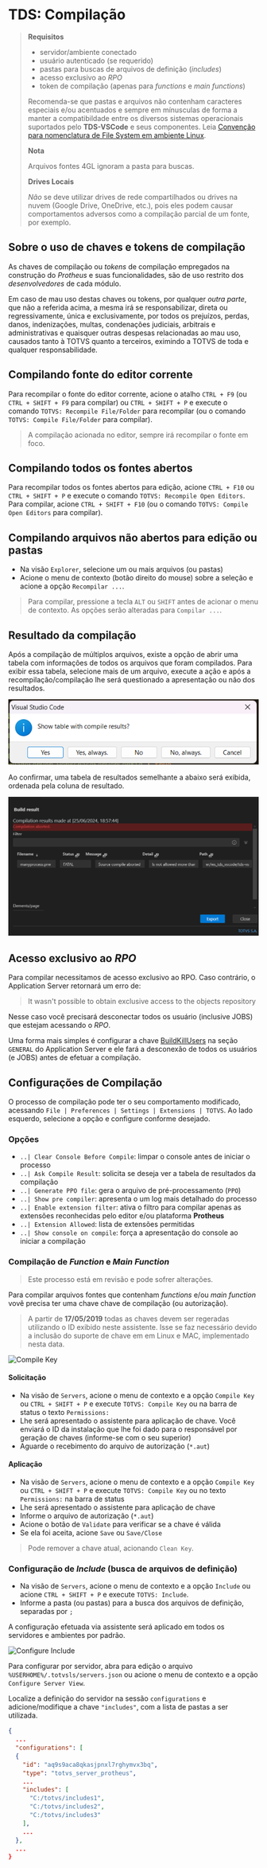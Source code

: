 # TDS: Compilação

> **Requisitos**
>
> - servidor/ambiente conectado
> - usuário autenticado (se requerido)
> - pastas para buscas de arquivos de definição (_includes_)
> - acesso exclusivo ao _RPO_
> - token de compilação (apenas para _functions_ e _main functions_)
>
> Recomenda-se que pastas e arquivos não contenham caracteres especiais e/ou acentuados e sempre em mínusculas de forma a manter a compatibildade entre os diversos sistemas operacionais suportados pelo **TDS-VSCode** e seus componentes.
> Leia [Convenção para nomenclatura de File System em ambiente Linux](<https://tdn.totvs.com/x/h8BICw>).
>
> **Nota**
>
> Arquivos fontes 4GL ignoram a pasta para buscas.
>
> **Drives Locais**
>
> _Não_ se deve utilizar drives de rede compartilhados ou drives na nuvem (Google Drive, OneDrive, etc.), pois eles podem causar comportamentos adversos como a compilação parcial de um fonte, por exemplo.

## Sobre o uso de chaves e tokens de compilação

As chaves de compilação ou _tokens_ de compilação empregados na construção do _Protheus_ e suas funcionalidades, são de uso restrito dos _desenvolvedores_ de cada módulo.

Em caso de mau uso destas chaves ou tokens, por qualquer _outra parte_, que não a referida acima, a mesma irá se responsabilizar, direta ou regressivamente, única e exclusivamente, por todos os prejuízos, perdas, danos, indenizações, multas, condenações judiciais, arbitrais e administrativas e quaisquer outras despesas relacionadas ao mau uso, causados tanto à TOTVS quanto a terceiros, eximindo a TOTVS de toda e qualquer responsabilidade.

## Compilando fonte do editor corrente

Para recompilar o fonte do editor corrente, acione o atalho `CTRL + F9` (ou `CTRL + SHIFT + F9` para compilar) ou `CTRL + SHIFT + P` e execute o comando `TOTVS: Recompile File/Folder` para recompilar (ou o comando `TOTVS: Compile File/Folder` para compilar).

> A compilação acionada no editor, sempre irá recompilar o fonte em foco.

## Compilando todos os fontes abertos

Para recompilar todos os fontes abertos para edição, acione `CTRL + F10` ou `CTRL + SHIFT + P` e execute o comando `TOTVS: Recompile Open Editors`. Para compilar, acione `CTRL + SHIFT + F10` (ou o comando `TOTVS: Compile Open Editors` para compilar).

## Compilando arquivos não abertos para edição ou pastas

- Na visão `Explorer`, selecione um ou mais arquivos (ou pastas)
- Acione o menu de contexto (botão direito do mouse) sobre a seleção e acione a opção `Recompilar ...`.

> Para compilar, pressione a tecla `ALT` ou `SHIFT` antes de acionar o menu de contexto. As opções serão alteradas para `Compilar ...`.

## Resultado da compilação

Após a compilação de múltiplos arquivos, existe a opção de abrir uma tabela com informações de todos os arquivos que foram compilados. Para exibir essa tabela, selecione mais de um arquivo, execute a ação e após a recompilação/compilação lhe será questionado a apresentação ou não dos resultados.

![ShowCompileResult](./compile/askCompileResult.PNG)

Ao confirmar, uma tabela de resultados semelhante a abaixo será exibida, ordenada pela coluna de resultado.

![TableCompileResult](./compile/CompileResults.PNG)

## Acesso exclusivo ao _RPO_

Para compilar necessitamos de acesso exclusivo ao RPO. Caso contrário, o Application Server retornará um erro de:

> It wasn't possible to obtain exclusive access to the objects repository

Nesse caso você precisará desconectar todos os usuário (inclusive JOBS) que estejam acessando o _RPO_.

Uma forma mais simples é configurar a chave [BuildKillUsers](https://centraldeatendimento.totvs.com/hc/pt-br/articles/360018481631-MP-ADVPL-ENCERRAR-TODAS-AS-CONEX%C3%95ES-QUANDO-SOLICITADO-UMA-COMPILA%C3%87%C3%83O-) na seção `GENERAL` do Application Server e ele fará a desconexão de todos os usuários (e JOBS) antes de efetuar a compilação.

## Configurações de Compilação

O processo de compilação pode ter o seu comportamento modificado, acessando
`File | Preferences | Settings | Extensions | TOTVS`. Ao lado esquerdo, selecione a opção e configure conforme desejado.

### Opções

- `..| Clear Console Before Compile`: limpar o console antes de iniciar o processo
- `..| Ask Compile Result`: solicita se deseja ver a tabela de resultados da compilação
- `..| Generate PPO file`: gera o arquivo de pré-processamento (`PPO`)
- `..| Show pre compiler`: apresenta o um log mais detalhado do processo
- `..| Enable extension filter`: ativa o filtro para compilar apenas as extensões reconhecidas pelo editor e/ou plataforma **Protheus**
- `..| Extension Allowed`: lista de extensões permitidas
- `..| Show console on compile`: força a apresentação do console ao iniciar a compilação

### Compilação de _Function_ e _Main Function_

> Este processo está em revisão e pode sofrer alterações.

Para compilar arquivos fontes que contenham _functions_ e/ou _main function_
vovê precisa ter uma chave chave de compilação (ou autorização).

> A partir de **17/05/2019** todas as chaves devem ser regeradas utilizando o ID exibido neste assistente. Isse se faz necessário devido a inclusão do suporte de chave em em Linux e MAC, implementado nesta data.

![Compile Key](./gifs/CompileKey.gif)

#### Solicitação

- Na visão de `Servers`, acione o menu de contexto e a opção `Compile Key` ou `CTRL + SHIFT + P` e execute `TOTVS: Compile Key` ou na barra de status o texto `Permissions:`
- Lhe será apresentado o assistente para aplicação de chave. Você enviará o ID da instalação que lhe foi dado para o responsável por geração de chaves (informe-se com o seu superior)
- Aguarde o recebimento do arquivo de autorização (`*.aut`)

#### Aplicação

- Na visão de `Servers`, acione o menu de contexto e a opção `Compile Key` ou `CTRL + SHIFT + P` e execute `TOTVS: Compile Key` ou no texto `Permissions:` na barra de status
- Lhe será apresentado o assistente para aplicação de chave
- Informe o arquivo de autorização (`*.aut`)
- Acione o botão de `Validate` para verificar se a chave é válida
- Se ela foi aceita, acione `Save` ou `Save/Close`

> Pode remover a chave atual, acionando `Clean Key`.

### Configuração de _Include_ (busca de arquivos de definição)

- Na visão de `Servers`, acione o menu de contexto e a opção `Include` ou acione `CTRL + SHIFT + P` e execute `TOTVS: Include`.
- Informe a pasta (ou pastas) para a busca dos arquivos de definição, separadas por `;`

A configuração efetuada via assistente será aplicado em todos os servidores e ambientes por padrão.

![Configure Include](gifs/Include.gif)

Para configurar por servidor, abra para edição o arquivo `%USERHOME%/.totvsls/servers.json` ou acione o menu de contexto e a opção `Configure Server View`.

Localize a definição do servidor na sessão `configurations` e adicione/modifique a chave `"includes"`, com a lista de pastas a ser utilizada.

```JSON
{
  ...
  "configurations": [
  {
    "id": "aq9s9aca8qkasjpnxl7rghymvx3bq",
    "type": "totvs_server_protheus",
    ...
    "includes": [
      "C:/totvs/includes1",
      "C:/totvs/includes2",
      "C:/totvs/includes3"
    ],
    ...
  },
  ...
}
```
